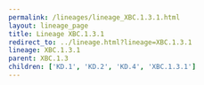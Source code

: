 ```yaml
---
permalink: /lineages/lineage_XBC.1.3.1.html
layout: lineage_page
title: Lineage XBC.1.3.1
redirect_to: ../lineage.html?lineage=XBC.1.3.1
lineage: XBC.1.3.1
parent: XBC.1.3
children: ['KD.1', 'KD.2', 'KD.4', 'XBC.1.3.1']
---
```

